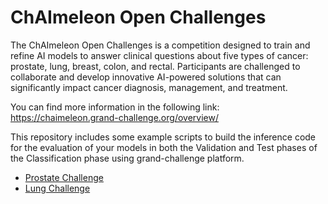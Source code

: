 # ChAImeleon Open Challenges

The ChAImeleon Open Challenges is a competition designed to train 
and refine AI models to answer clinical questions about five types 
of cancer: prostate, lung, breast, colon, and rectal. 
Participants are challenged to collaborate and develop innovative
AI-powered solutions that can significantly impact cancer diagnosis, 
management, and treatment. 

You can find more information in the following link: https://chaimeleon.grand-challenge.org/overview/

This repository includes some example scripts to build the inference code for
the evaluation of your models in both the Validation and Test phases of the 
Classification phase using grand-challenge platform.
- [Prostate Challenge](ProstateCancerRiskPrediction/README.md)
- [Lung Challenge](LungCancerOSPrediction/README.md)


